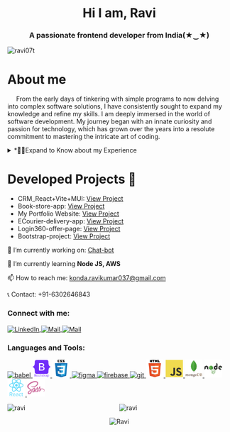 <h1 align="center">Hi I am, Ravi</h1>
<h3 align="center">A passionate frontend developer from India(★‿★)</h3>

<!-- Profile Views Counter -->
<p align="left">
  <img src="https://komarev.com/ghpvc/?username=ravi07t&label=Profile%20views&color=0e75b6&style=flat" alt="ravi07t" />
</p>

<h1 align="left">About me</h1>
<p align="left">
  &nbsp;&nbsp;&nbsp;&nbsp;&nbsp;From the early days of tinkering with simple programs to now delving into complex software solutions, I have consistently sought to expand my knowledge and refine my skills. I am deeply immersed in the world of software development. My journey began with an innate curiosity and passion for technology, which has grown over the years into a resolute commitment to mastering the intricate art of coding.
</p>
<details>
  <summary>*🧑‍💻Expand to Know about my Experience</summary>
  I am a self-driven and skilled Front-end Developer with over 8 months of experience working on CRM (Customer Relationship Management) and PMS (Performance Management System) projects. I am good at using ReactJS, Redux, CSS, HTML, JavaScript, MUI, and Component Driven Development (CDD). I follow Agile methods and focus on writing clean, reusable code to build efficient and easy-to-maintain applications.
</details>

<h1 align="left">Developed Projects 🔭</h1>
<ul>
  <li>CRM_React+Vite+MUI: <a href="https://login360.info/login" target="_blank">View Project</a></li>
  <li>Book-store-app: <a href="https://ravi07t.github.io/Book-store-app/" target="_blank">View Project</a></li>
  <li>My Portfolio Website: <a href="https://ravi07t.github.io/Ravi-Portfolio/" target="_blank">View Project</a></li>
  <li>ECourier-delivery-app: <a href="https://ravi07t.github.io/Courier-delivery-app/" target="_blank">View Project</a></li>
  <li>Login360-offer-page: <a href="https://login360.org/" target="_blank">View Project</a></li>
  <li>Bootstrap-project: <a href="https://ravi07t.github.io/Bootstrap_project/" target="_blank">View Project</a></li>
</ul>

<p align="left">
  🔭 I’m currently working on: <a href="https://github.com/ravi07t/Chat-bot" target="_blank">Chat-bot</a>
</p>
<p align="left">
  🌱 I’m currently learning <strong>Node JS, AWS</strong>
</p>
<p align="left">
  📫 How to reach me: <a href="mailto:konda.ravikumar037@gmail.com">konda.ravikumar037@gmail.com</a>
</p>
<p align="left">
  📞 Contact: +91-6302646843
</p>

<h3 align="left">Connect with me:</h3>
<p align="left">
  <a href="https://www.linkedin.com/in/1437-ravi-kumar/" target="_blank">
    <img align="center" src="https://cdn.pixabay.com/photo/2017/08/22/11/56/linked-in-2668696_1280.png" alt="LinkedIn" height="50" width="50" />
  </a>
  <a href="https://mail.google.com/mail/u/0/#inbox" target="_blank">
    <img align="center" src="https://cdn.pixabay.com/photo/2016/01/10/22/52/letters-1132703_1280.png" alt="Mail" height="37" width="37" />
  </a>
  <a href="https://maps.app.goo.gl/tL5gsQZrRxTW6kR26" target="_blank">
    <img align="center" src="https://cdn.pixabay.com/photo/2016/01/10/22/23/location-1132648_1280.png" alt="Mail" height="37" width="37" />
  </a>
</p>

<h3 align="left">Languages and Tools:</h3>
<p align="left">
  <a href="https://babeljs.io/" target="_blank" rel="noreferrer">
    <img src="https://www.vectorlogo.zone/logos/babeljs/babeljs-icon.svg" alt="babel" width="40" height="40"/>
  </a>
  <a href="https://getbootstrap.com" target="_blank" rel="noreferrer">
    <img src="https://raw.githubusercontent.com/devicons/devicon/master/icons/bootstrap/bootstrap-plain-wordmark.svg" alt="bootstrap" width="40" height="40"/>
  </a>
  <a href="https://www.w3schools.com/css/" target="_blank" rel="noreferrer">
    <img src="https://raw.githubusercontent.com/devicons/devicon/master/icons/css3/css3-original-wordmark.svg" alt="css3" width="40" height="40"/>
  </a>
  <a href="https://www.figma.com/" target="_blank" rel="noreferrer">
    <img src="https://www.vectorlogo.zone/logos/figma/figma-icon.svg" alt="figma" width="40" height="40"/>
  </a>
  <a href="https://firebase.google.com/" target="_blank" rel="noreferrer">
    <img src="https://www.vectorlogo.zone/logos/firebase/firebase-icon.svg" alt="firebase" width="40" height="40"/>
  </a>
  <a href="https://git-scm.com/" target="_blank" rel="noreferrer">
    <img src="https://www.vectorlogo.zone/logos/git-scm/git-scm-icon.svg" alt="git" width="40" height="40"/>
  </a>
  <a href="https://www.w3.org/html/" target="_blank" rel="noreferrer">
    <img src="https://raw.githubusercontent.com/devicons/devicon/master/icons/html5/html5-original-wordmark.svg" alt="html5" width="40" height="40"/>
  </a>
  <a href="https://developer.mozilla.org/en-US/docs/Web/JavaScript" target="_blank" rel="noreferrer">
    <img src="https://raw.githubusercontent.com/devicons/devicon/master/icons/javascript/javascript-original.svg" alt="javascript" width="40" height="40"/>
  </a>
  <a href="https://www.mongodb.com/" target="_blank" rel="noreferrer">
    <img src="https://raw.githubusercontent.com/devicons/devicon/master/icons/mongodb/mongodb-original-wordmark.svg" alt="mongodb" width="40" height="40"/>
  </a>
  <a href="https://nodejs.org" target="_blank" rel="noreferrer">
    <img src="https://raw.githubusercontent.com/devicons/devicon/master/icons/nodejs/nodejs-original-wordmark.svg" alt="nodejs" width="40" height="40"/>
  </a>
  <a href="https://reactjs.org/" target="_blank" rel="noreferrer">
    <img src="https://raw.githubusercontent.com/devicons/devicon/master/icons/react/react-original-wordmark.svg" alt="react" width="40" height="40"/>
  </a>
  <a href="https://sass-lang.com" target="_blank" rel="noreferrer">
    <img src="https://raw.githubusercontent.com/devicons/devicon/master/icons/sass/sass-original.svg" alt="sass" width="40" height="40"/>
  </a>
</p>

<!-- GitHub Stats -->
<p align="left">
  <img align="left" src="https://github-readme-stats.vercel.app/api/top-langs?username=ravi07t&show_icons=true&locale=en&layout=compact" alt="ravi" />
</p>
<p align="center">
  <img src="https://github-readme-stats.vercel.app/api?username=ravi07t&show_icons=true&locale=en" alt="ravi" />
</p>
<p align="center">
  <img src="https://github-readme-streak-stats.herokuapp.com/?user=ravi07t" alt="Ravi" />
</p>
